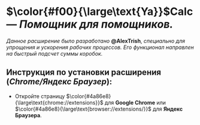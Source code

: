 # $\color{#f00}{\large\text{Ya}}$**Calc** — *Помощник для помощников.*

*Данное расширение было разработано* **@AlexTrish**, *специально для упрощения и ускорения рабочих процессов. Его функционал направлен на быстрый подсчет суммы коробок.*

## Инструкция по установки расширения (*Chrome/Яндекс Браузер*):
+ Откройте страницу $\color{#4a86e8}{\large\text{chrome://extensions}}$ для **Google Chrome** или $\color{#4a86e8}{\large\text{browser://extensions/}}$ для **Яндекс Браузера**.
